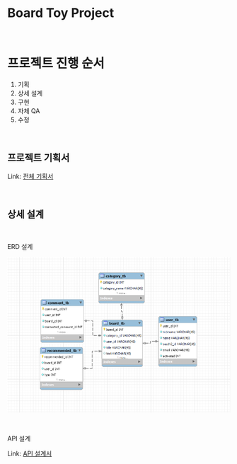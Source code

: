 Board Toy Project
================

</br>

# 프로젝트 진행 순서
1. 기획
2. 상세 설계
3. 구현
4. 자체 QA
5. 수정

</br>

프로젝트 기획서
------------------------   

Link: [전체 기획서][notionlink]

[notionlink]: https://whispering-school-6df.notion.site/Toy-Project-21c2a3af825d42ba80fed608be92561f?pvs=74 "Notion"


</br>

상세 설계
-----------------------------

</br>

ERD 설계

![Alt text](./img/ERD_1.png "ERD 초기 설계")

</br>

API 설계

Link: [API 설계서][notionlink2]

[notionlink2]: https://www.notion.so/API-7982a9cae4314fb4995aed115c80bc80?pvs=4 "Notion"

